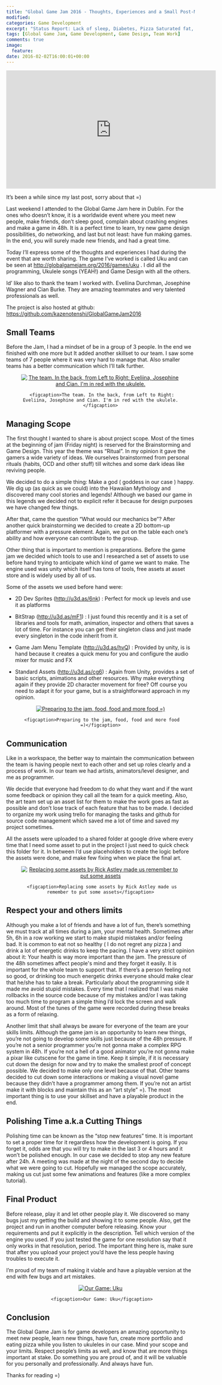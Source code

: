 ```yaml
---
title: "Global Game Jam 2016 - Thoughts, Experiences and a Small Post-Mortem"
modified:
categories: Game Development
excerpt: "Status Report: Lack of sleep, Diabetes, Pizza Saturated fat, Bugs, Engine Crashing, more bugs..."
tags: [Global Game Jam, Game Development, Game Design, Team Work]
comments: true
image:
  feature:
date: 2016-02-02T16:00:01+00:00
---
```

<iframe width="560" height="315" src="https://www.youtube.com/embed/_31I5EgdLmQ" frameborder="0" allowfullscreen></iframe>

It’s been a while since my last post, sorry about that =)

Last weekend I attended to the Global Game Jam here in Dublin. For the ones who doesn’t know, it is a worldwide event where you meet new people, make friends, don’t sleep good, complain about crashing engines and make a game in 48h. It is a perfect time to learn, try new game design possibilities, do networking, and last but not least: have fun making games. In the end, you will surely made new friends, and had a great time.

Today I’ll express some of the thoughts and experiences I had during the event that are worth sharing. The game I’ve worked is called Uku and can be seen at http://globalgamejam.org/2016/games/uku . I did all the programming, Ukulele songs (YEAH!) and Game Design with all the others.

Id’ like also to thank the team I worked with. Eveliina Durchman, Josephine Wagner and Cian Burke. They are amazing teammates and very talented professionals as well.

The project is also hosted at github: <a href="https://github.com/kazenotenshi/GlobalGameJam2016"> https://github.com/kazenotenshi/GlobalGameJam2016 </a>

## Small Teams

Before the Jam, I had a mindset of be in a group of 3 people. In the end we finished with one more but It added another skillset to our team. I saw some teams of 7 people where it was very hard to manage that. Also smaller teams has a better communication which I’ll talk further.

<div align="center">
<figure>
     <a href="/assets/old_images/theGGJTeam.jpg"><img src="/assets/old_images/theGGJTeam.jpg" alt="The team. In the back, from Left to Right: Eveliina, Josephine and Cian. I'm in red with the ukulele." align="middle"></a>
 
     <figcaption>The team. In the back, from Left to Right: Eveliina, Josephine and Cian. I'm in red with the ukulele.</figcaption>
</figure>
</div>

## Managing Scope

The first thought I wanted to share is about project scope. Most of the times at the beginning of jam (Friday night) is reserved for the Brainstorming and Game Design. This year the theme was “Ritual”. In my opinion it gave the gamers a wide variety of ideas. We ourselves brainstormed from personal rituals (habits, OCD and other stuff) till witches and some dark ideas like reviving people.

We decided to do a simple thing: Make a god ( goddess in our case ) happy. We dig up (as quick as we could) into the Hawaiian Mythology and discovered many cool stories and legends! Although we based our game in this legends we decided not to explicit refer it because for design purposes we have changed few things.

After that, came the question “What would our mechanics be”? After another quick brainstorming we decided to create a 2D bottom-up platformer with a pressure element. Again, we put on the table each one’s ability and how everyone can contribute to the group.

Other thing that is important to mention is preparations. Before the game jam we decided which tools to use and I researched a set of assets to use before hand trying to anticipate which kind of game we want to make. The engine used was unity which itself has tons of tools, free assets at asset store and is widely used by all of us.

Some of the assets we used before hand were:

* 2D Dev Sprites (<a href="http://u3d.as/6nk">http://u3d.as/6nk</a>) : Perfect for mock up levels and use it as platforms

* BitStrap (<a href="http://u3d.as/mF1">http://u3d.as/mF1</a>) : I just found this recently and it is a set of libraries and tools for math, animation, inspector and others that saves a lot of time. For instance you can get their singleton class and just made every singleton in the code inherit from it.

* Game Jam Menu Template (<a href="http://u3d.as/hvQ">http://u3d.as/hvQ</a>) : Provided by unity, is is hand because it creates a quick menu for you and configure the audio mixer for music and FX

* Standard Assets (<a href="hhttp://u3d.as/cg6">http://u3d.as/cg6</a>) : Again from Unity, provides a set of basic scripts, animations and other resources. Why make everything again if they provide 2D character movement for free? Off course you need to adapt it for your game, but is a straightforward approach in my opinion.

<div align="center">
<figure>
     <a href="/assets/old_images/preparations.jpg"><img src="/assets/old_images/preparations.jpg" alt="Preparing to the jam, food, food and more food =)" align="middle"></a>
 
     <figcaption>Preparing to the jam, food, food and more food =)</figcaption>
</figure>
</div>

## Communication

Like in a workspace, the better way to maintain the communication between the team is having people next to each other and set up roles clearly and a process of work. In our team we had artists, animators/level designer, and me as programmer.

We decide that everyone had freedom to do what they want and if the want some feedback or opinion they call all the team for a quick meeting. Also, the art team set up an asset list for them to make the work goes as fast as possible and don’t lose track of each feature that has to be made. I decided to organize my work using trello for managing the tasks and github for source code management which saved me a lot of time and saved my project sometimes.

All the assets were uploaded to a shared folder at google drive where every time that I need some asset to put in the project I just need to quick check this folder for it. In between I’d use placeholders to create the logic before the assets were done, and make few fixing when we place the final art.

<div align="center">
<figure>
     <a href="/assets/old_images/RickRollPlaceholder.png"><img src="/assets/old_images/RickRollPlaceholder.png" alt="Replacing some assets by Rick Astley made us remember to put some assets" align="middle"></a>
 
     <figcaption>Replacing some assets by Rick Astley made us remember to put some assets</figcaption>
</figure>
</div>

## Respect your and others limits

Although you make a lot of friends and have a lot of fun, there’s something we must track at all times during a jam, your mental health. Sometimes after 5h, 6h in a row working we start to make stupid mistakes and/or feeling bad. It is common to eat not so healthy ( I do not regret any pizza ) and drink a lot of energetic drinks to keep the pacing. I have a very strict opinion about it: Your health is way more important than the jam. The pressure of the 48h sometimes affect people's mind and they forget it easily. It is important for the whole team to support that. If there’s a person feeling not so good, or drinking too much energetic drinks everyone should make clear that he/she has to take a break. Particularly about the programming side it made me avoid stupid mistakes. Every time that I realized that I was make rollbacks in the source code because of my mistakes and/or I was taking too much time to program a simple thing I’d lock the screen and walk around. Most of the tunes of the game were recorded during these breaks as a form of relaxing.

Another limit that shall always be aware for everyone of the team are your skills limits. Although the game jam is an opportunity to learn new things, you’re not going to develop some skills just because of the 48h pressure. If you’re not a senior programmer you’re not gonna make a complex RPG system in 48h. If you’re not a hell of a good animator you’re not gonna make a pixar like cutscene for the game in time. Keep it simple, if it is necessary cut down the design for now and try to make the smallest proof of concept possible. We decided to make only one level because of that. Other teams decided to cut down some interactions or making a visual novel game because they didn’t have a programmer among them. If you’re not an artist make it with blocks and maintain this as an “art style” =). The most important thing is to use your skillset and have a playable product in the end.

## Polishing Time a.k.a Cutting Things

Polishing time can be known as the “stop new features” time. It is important to set a proper time for it regardless how the development is going. If you forget it, odds are that you will try to make in the last 3 or 4 hours and it won’t be polished enough. In our case we decided to stop any new feature after 24h. A meeting was made at the night of the second day to decide what we were going to cut. Hopefully we managed the scope accurately, making us cut just some few animations and features (like a more complex tutorial).

## Final Product

Before release, play it and let other people play it. We discovered so many bugs just my getting the build and showing it to some people. Also, get the project and run in another computer before releasing. Know your requirements and put it explicitly in the description. Tell which version of the engine you used. If you just tested the game for one resolution say that it only works in that resolution, period. The important thing here is, make sure that after you upload your project you’d have the less people having troubles to execute it.

I’m proud of my team of making it viable and have a playable version at the end with few bugs and art mistakes.

<div align="center">
<figure>
     <a href="/assets/old_images/UkuHeader.png"><img src="/assets/old_images/UkuHeader.png" alt="Our Game: Uku" align="middle"></a>
 
     <figcaption>Our Game: Uku</figcaption>
</figure>
</div>

## Conclusion

The Global Game Jam is for game developers an amazing opportunity to meet new people, learn new things, have fun, create more portfolio and eating pizza while you listen to ukuleles in our case. Mind your scope and your limits. Respect people’s limits as well, and know that are more things important at stake. Do something you are proud of, and it will be valuable for you personally and professionally. And always have fun.

Thanks for reading =)
